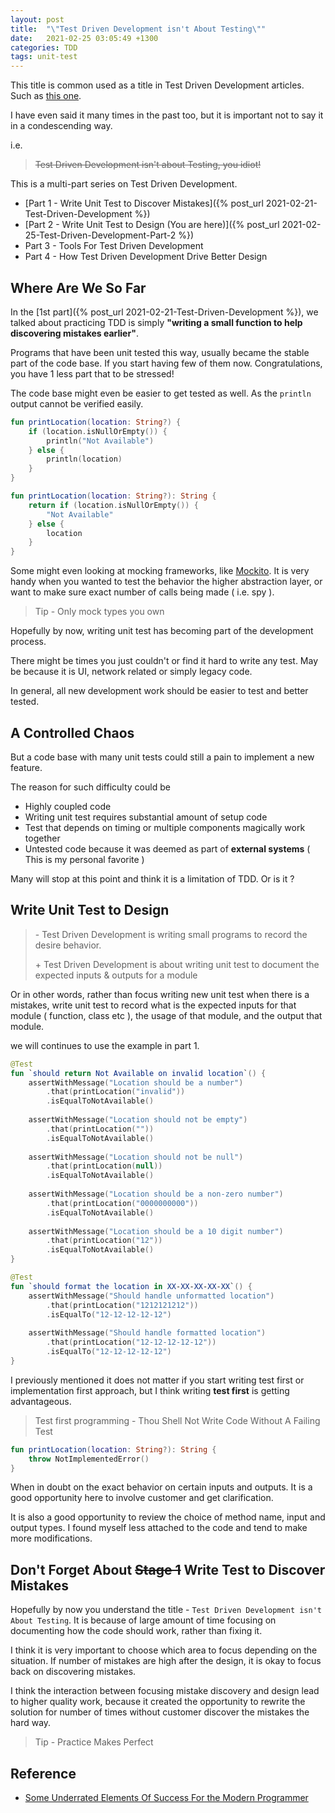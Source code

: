 ```yaml
---
layout: post
title:  "\"Test Driven Development isn't About Testing\""
date:   2021-02-25 03:05:49 +1300
categories: TDD
tags: unit-test
---
```


This title is common used as a title in Test Driven Development articles. Such as [this one](https://blog.jbrains.ca/permalink/tdd-isnt-about-testing-revisited).

I have even said it many times in the past too, but it is important not to say it in a condescending way. 

i.e.
> ~~Test Driven Development isn't about Testing, you idiot!~~

This is a multi-part series on Test Driven Development.

* [Part 1 - Write Unit Test to Discover Mistakes]({% post_url 2021-02-21-Test-Driven-Development %})
* [Part 2 - Write Unit Test to Design (You are here)]({% post_url 2021-02-25-Test-Driven-Development-Part-2 %})
* Part 3 - Tools For Test Driven Development
* Part 4 - How Test Driven Development Drive Better Design

## Where Are We So Far

In the [1st part]({% post_url 2021-02-21-Test-Driven-Development %}), we talked about practicing TDD is simply **"writing a small function to help discovering mistakes earlier"**.

Programs that have been unit tested this way, usually became the stable part of the code base. If you start having few of them now. Congratulations, you have 1 less part that to be stressed!

The code base might even be easier to get tested as well. As the `println` output cannot be verified easily.

```kotlin
fun printLocation(location: String?) {
    if (location.isNullOrEmpty()) {
        println("Not Available")
    } else {
        println(location)
    }
}
```

```kotlin
fun printLocation(location: String?): String {
    return if (location.isNullOrEmpty()) {
        "Not Available"
    } else {
        location
    }
}
```

Some might even looking at mocking frameworks, like [Mockito](https://site.mockito.org/). It is very handy when you wanted to test the behavior the higher abstraction layer, or want to make sure exact number of calls being made ( i.e. spy ).

> Tip - Only mock types you own

Hopefully by now, writing unit test has becoming part of the development process.

There might be times you just couldn't or find it hard to write any test. May be because it is UI, network related or simply legacy code.

In general, all new development work should be easier to test and better tested.

## A Controlled Chaos

But a code base with many unit tests could still a pain to implement a new feature.

The reason for such difficulty could be

* Highly coupled code
* Writing unit test requires substantial amount of setup code
* Test that depends on timing or multiple components magically work together
* Untested code because it was deemed as part of **external systems** ( This is my personal favorite )

Many will stop at this point and think it is a limitation of TDD. Or is it ?

## Write Unit Test to Design

> \- Test Driven Development is writing small programs to record the desire behavior.
>
> \+ Test Driven Development is about writing unit test to document the expected inputs & outputs for a module

Or in other words, rather than focus writing new unit test when there is a mistakes, write unit test to record what is the expected inputs for that module ( function, class etc ), the usage of that module, and the output that module.

we will continues to use the example in part 1.

```kotlin
@Test
fun `should return Not Available on invalid location`() {
    assertWithMessage("Location should be a number")
        .that(printLocation("invalid"))
        .isEqualToNotAvailable()
    
    assertWithMessage("Location should not be empty")
        .that(printLocation(""))
        .isEqualToNotAvailable()
    
    assertWithMessage("Location should not be null")
        .that(printLocation(null))
        .isEqualToNotAvailable()
    
    assertWithMessage("Location should be a non-zero number")
        .that(printLocation("0000000000"))
        .isEqualToNotAvailable()
    
    assertWithMessage("Location should be a 10 digit number")
        .that(printLocation("12"))
        .isEqualToNotAvailable()
}

@Test
fun `should format the location in XX-XX-XX-XX-XX`() {
    assertWithMessage("Should handle unformatted location")
        .that(printLocation("1212121212"))
        .isEqualTo("12-12-12-12-12")
    
    assertWithMessage("Should handle formatted location")
        .that(printLocation("12-12-12-12-12"))
        .isEqualTo("12-12-12-12-12")
}
```

I previously mentioned it does not matter if you start writing test first or implementation first approach, but I think writing **test first** is getting advantageous.

> Test first programming - Thou Shell Not Write Code Without A Failing Test

```kotlin
fun printLocation(location: String?): String {
    throw NotImplementedError()
}
```

When in doubt on the exact behavior on certain inputs and outputs. It is a good opportunity here to involve customer and get clarification.

It is also a good opportunity to review the choice of method name, input and output types. I found myself less attached to the code and tend to make more modifications.

## Don't Forget About ~~Stage 1~~ **Write Test to Discover Mistakes**

Hopefully by now you understand the title - `Test Driven Development isn't About Testing`. It is because of large amount of time focusing on documenting how the code should work, rather than fixing it.

I think it is very important to choose which area to focus depending on the situation. If number of mistakes are high after the design, it is okay to focus back on discovering mistakes.

I think the interaction between focusing mistake discovery and design lead to higher quality work, because it created the opportunity to rewrite the solution for number of times without customer discover the mistakes the hard way.

> Tip - Practice Makes Perfect

## Reference

* [Some Underrated Elements Of Success For the Modern Programmer](https://www.youtube.com/watch?v=mbcV_Qdb7Ts)
